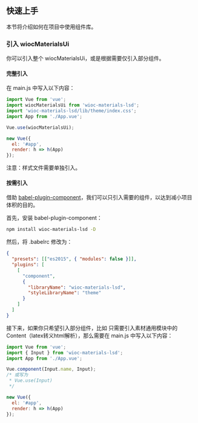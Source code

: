 ## 快速上手

本节将介绍如何在项目中使用组件库。

### 引入 wiocMaterialsUi

你可以引入整个 wiocMaterialsUi，或是根据需要仅引入部分组件。

#### 完整引入

在 main.js 中写入以下内容：

```javascript
import Vue from 'vue';
import wiocMaterialsUi from 'wioc-materials-lsd';
import 'wioc-materials-lsd/lib/theme/index.css';
import App from './App.vue';

Vue.use(wiocMaterialsUi);

new Vue({
  el: '#app',
  render: h => h(App)
});
```

注意：样式文件需要单独引入。


#### 按需引入

借助 [babel-plugin-component](https://github.com/QingWei-Li/babel-plugin-component)，我们可以只引入需要的组件，以达到减小项目体积的目的。

首先，安装 babel-plugin-component：

```bash
npm install wioc-materials-lsd -D
```

然后，将 .babelrc 修改为：

```json
{
  "presets": [["es2015", { "modules": false }]],
  "plugins": [
    [
      "component",
      {
        "libraryName": "wioc-materials-lsd",
        "styleLibraryName": "theme"
      }
    ]
  ]
}
```

接下来，如果你只希望引入部分组件，比如 只需要引入素材通用模块中的Content（latex转义html解析），那么需要在 main.js 中写入以下内容：

```javascript
import Vue from 'vue';
import { Input } from 'wioc-materials-lsd';
import App from './App.vue';

Vue.component(Input.name, Input);
/* 或写为
 * Vue.use(Input)
 */

new Vue({
  el: '#app',
  render: h => h(App)
});
```
